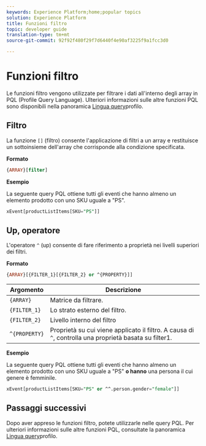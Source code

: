 ```yaml
---
keywords: Experience Platform;home;popular topics
solution: Experience Platform
title: Funzioni filtro
topic: developer guide
translation-type: tm+mt
source-git-commit: 92f92f480f29f7d6440f4e90af3225f9a1fcc3d0

---
```



# Funzioni filtro

Le funzioni filtro vengono utilizzate per filtrare i dati all&#39;interno degli array in PQL (Profile Query Language). Ulteriori informazioni sulle altre funzioni PQL sono disponibili nella panoramica [Lingua query](./overview.md)profilo.

## Filtro

La funzione `[]` (filtro) consente l&#39;applicazione di filtri a un array e restituisce un sottoinsieme dell&#39;array che corrisponde alla condizione specificata.

**Formato**

```sql
{ARRAY}[filter]
```

**Esempio**

La seguente query PQL ottiene tutti gli eventi che hanno almeno un elemento prodotto con uno SKU uguale a &quot;PS&quot;.

```sql
xEvent[productListItems[SKU="PS"]]
```

## Up, operatore

L&#39;operatore `^` (up) consente di fare riferimento a proprietà nei livelli superiori dei filtri.

**Formato**

```sql
{ARRAY}[{FILTER_1}[{FILTER_2} or ^{PROPERTY}]]
```

| Argomento | Descrizione |
| -------- | ----------- |
| `{ARRAY}` | Matrice da filtrare. |
| `{FILTER_1}` | Lo strato esterno del filtro. |
| `{FILTER_2}` | Livello interno del filtro |
| `^{PROPERTY}` | Proprietà su cui viene applicato il filtro. A causa di `^`, controlla una proprietà basata su filter1. |

**Esempio**

La seguente query PQL ottiene tutti gli eventi che hanno almeno un elemento prodotto con uno SKU uguale a &quot;PS&quot; **o hanno** una persona il cui genere è femminile.

```sql
xEvent[productListItems[SKU="PS" or ^^.person.gender="female"]]
```

## Passaggi successivi

Dopo aver appreso le funzioni filtro, potete utilizzarle nelle query PQL. Per ulteriori informazioni sulle altre funzioni PQL, consultate la panoramica [Lingua query](./overview.md)profilo.
